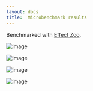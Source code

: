 ```yaml
---
layout: docs
title:  Microbenchmark results
---
```


Benchmarked with [Effect Zoo](https://github.com/marcinzh/effect-zoo).

![image](../img/bench-cdown.png)

![image](../img/bench-sumh.png)

![image](../img/bench-mulst.png)

![image](../img/bench-reint.png)
